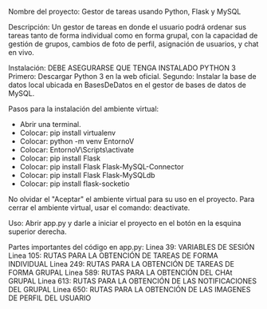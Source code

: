 Nombre del proyecto: 
Gestor de tareas usando Python, Flask y MySQL

Descripción: 
Un gestor de tareas en donde el usuario podrá ordenar sus tareas tanto de forma individual como en forma grupal, con la capacidad de gestión de grupos, cambios de foto de perfil, asignación de usuarios, y chat en vivo.

Instalación: 
DEBE ASEGURARSE QUE TENGA INSTALADO PYTHON 3
Primero: Descargar Python 3 en la web oficial.
Segundo: Instalar la base de datos local ubicada en BasesDeDatos en el gestor de bases de datos de MySQL.

Pasos para la instalación del ambiente virtual:
- Abrir una terminal.
- Colocar: pip install virtualenv
- Colocar: python -m venv EntornoV
- Colocar: EntornoV\Scripts\activate
- Colocar: pip install Flask
- Colocar: pip install Flask Flask-MySQL-Connector
- Colocar: pip install Flask Flask-MySQLdb
- Colocar: pip install flask-socketio

No olvidar el "Aceptar" el ambiente virtual para su uso en el proyecto.
Para cerrar el ambiente virtual, usar el comando: deactivate.

Uso:
Abrir app.py y darle a iniciar el proyecto en el botón en la esquina superior derecha.


Partes importantes del código en app.py: 
Linea 39: VARIABLES DE SESIÓN
Linea 105: RUTAS PARA LA OBTENCIÓN DE TAREAS DE FORMA INDIVIDUAL
Linea 249: RUTAS PARA LA OBTENCIÓN DE TAREAS DE FORMA GRUPAL
Linea 589: RUTAS PARA LA OBTENCIÓN DEL CHAt GRUPAL
Linea 613: RUTAS PARA LA OBTENCIÓN DE LAS NOTIFICACIONES DEL GRUPAL
Linea 650: RUTAS PARA LA OBTENCIÓN DE LAS IMAGENES DE PERFIL DEL USUARIO